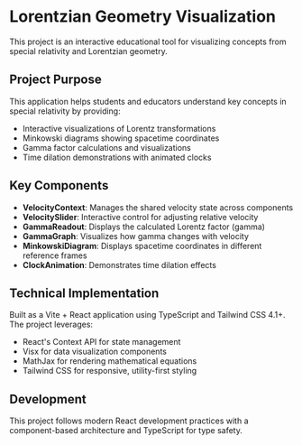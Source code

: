 # Lorentzian Geometry Visualization

This project is an interactive educational tool for visualizing concepts from special relativity and Lorentzian geometry.

## Project Purpose

This application helps students and educators understand key concepts in special relativity by providing:

- Interactive visualizations of Lorentz transformations
- Minkowski diagrams showing spacetime coordinates
- Gamma factor calculations and visualizations
- Time dilation demonstrations with animated clocks

## Key Components

- **VelocityContext**: Manages the shared velocity state across components
- **VelocitySlider**: Interactive control for adjusting relative velocity
- **GammaReadout**: Displays the calculated Lorentz factor (gamma)
- **GammaGraph**: Visualizes how gamma changes with velocity
- **MinkowskiDiagram**: Displays spacetime coordinates in different reference frames
- **ClockAnimation**: Demonstrates time dilation effects

## Technical Implementation

Built as a Vite + React application using TypeScript and Tailwind CSS 4.1+. The project leverages:

- React's Context API for state management
- Visx for data visualization components
- MathJax for rendering mathematical equations
- Tailwind CSS for responsive, utility-first styling

## Development

This project follows modern React development practices with a component-based architecture and TypeScript for type safety.
